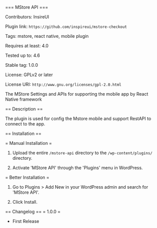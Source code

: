 === MStore API ===

Contributors: InsireUI

Plugin link: `https://github.com/inspireui/mstore-checkout`

Tags: mstore, react native, mobile plugin

Requires at least: 4.0

Tested up to: 4.6

Stable tag: 1.0.0

License: GPLv2 or later

License URI: `http://www.gnu.org/licenses/gpl-2.0.html`

The MStore Settings and APIs for supporting the mobile app by React Native framework

== Description ==

The plugin is used for config the Mstore mobile and support RestAPI to connect to the app.

== Installation ==

= Manual Installation =

 1. Upload the entire `/mstore-api` directory to the `/wp-content/plugins/` directory.

 2. Activate 'MStore API' through the 'Plugins' menu in WordPress.

= Better Installation =

 1. Go to Plugins > Add New in your WordPress admin and search for 'MStore API'.

 2. Click Install.

== Changelog ==
= 1.0.0 =
  * First Release
